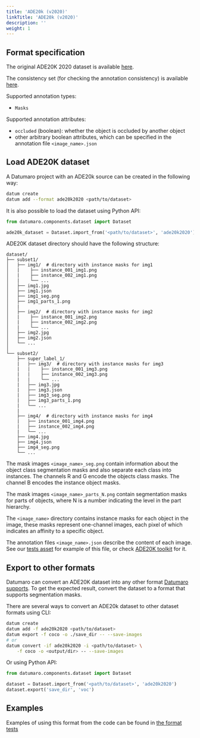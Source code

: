 ```yaml
---
title: 'ADE20k (v2020)'
linkTitle: 'ADE20k (v2020)'
description: ''
weight: 1
---
```


## Format specification

The original ADE20K 2020 dataset is available
[here](https://groups.csail.mit.edu/vision/datasets/ADE20K/).

The consistency set (for checking the annotation consistency)
is available [here](https://groups.csail.mit.edu/vision/datasets/ADE20K/ADE20K_2017_05_30_consistency.zip).

Supported annotation types:
- `Masks`

Supported annotation attributes:
- `occluded` (boolean): whether the object is occluded by another object
- other arbitrary boolean attributes, which can be specified
  in the annotation file `<image_name>.json`

## Load ADE20K dataset

A Datumaro project with an ADE20k source can be created in the following way:

```bash
datum create
datum add --format ade20k2020 <path/to/dataset>
```

It is also possible to load the dataset using Python API:

```python
from datumaro.components.dataset import Dataset

ade20k_dataset = Dataset.import_from('<path/to/dataset>', 'ade20k2020')
```

ADE20K dataset directory should have the following structure:

<!--lint disable fenced-code-flag-->
```
dataset/
├── subset1/
│   ├── img1/  # directory with instance masks for img1
│   |    ├── instance_001_img1.png
│   |    ├── instance_002_img1.png
│   |    └── ...
│   ├── img1.jpg
│   ├── img1.json
│   ├── img1_seg.png
│   ├── img1_parts_1.png
│   |
│   ├── img2/  # directory with instance masks for img2
│   |    ├── instance_001_img2.png
│   |    ├── instance_002_img2.png
│   |    └── ...
│   ├── img2.jpg
│   ├── img2.json
│   └── ...
│
└── subset2/
    ├── super_label_1/
    |   ├── img3/  # directory with instance masks for img3
    |   |    ├── instance_001_img3.png
    |   |    ├── instance_002_img3.png
    |   |    └── ...
    |   ├── img3.jpg
    |   ├── img3.json
    |   ├── img3_seg.png
    |   ├── img3_parts_1.png
    |   └── ...
    |
    ├── img4/  # directory with instance masks for img4
    |   ├── instance_001_img4.png
    |   ├── instance_002_img4.png
    |   └── ...
    ├── img4.jpg
    ├── img4.json
    ├── img4_seg.png
    └── ...
```

The mask images `<image_name>_seg.png` contain information about the object
class segmentation masks and also separate each class into instances.
The channels R and G encode the objects class masks.
The channel B encodes the instance object masks.

The mask images `<image_name>_parts_N.png` contain segmentation masks for
parts of objects, where N is a number indicating the level in the part
hierarchy.

The `<image_name>` directory contains instance masks for each
object in the image, these masks represent one-channel images,
each pixel of which indicates an affinity to a specific object.

The annotation files `<image_name>.json` describe the content of each image.
See our [tests asset](https://github.com/openvinotoolkit/datumaro/tree/develop/tests/assets/ade20k2020_dataset)
for example of this file,
or check [ADE20K toolkit](https://github.com/CSAILVision/ADE20K) for it.

## Export to other formats

Datumaro can convert an ADE20K dataset into any other format [Datumaro supports](/docs/user-manual/supported_formats/).
To get the expected result, convert the dataset to a format
that supports segmentation masks.

There are several ways to convert an ADE20k dataset to other dataset formats using CLI:

```bash
datum create
datum add -f ade20k2020 <path/to/dataset>
datum export -f coco -o ./save_dir -- --save-images
# or
datum convert -if ade20k2020 -i <path/to/dataset> \
    -f coco -o <output/dir> -- --save-images
```

Or using Python API:

```python
from datumaro.components.dataset import Dataset

dataset = Dataset.import_from('<path/to/dataset>', 'ade20k2020')
dataset.export('save_dir', 'voc')
```

## Examples

Examples of using this format from the code can be found in
[the format tests](https://github.com/openvinotoolkit/datumaro/blob/develop/tests/test_ade20k2020_format.py)
